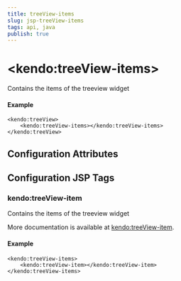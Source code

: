 ```yaml
---
title: treeView-items
slug: jsp-treeView-items
tags: api, java
publish: true
---
```


# \<kendo:treeView-items\>

Contains the items of the treeview widget

#### Example
    <kendo:treeView>
        <kendo:treeView-items></kendo:treeView-items>
    </kendo:treeView>

## Configuration Attributes


##  Configuration JSP Tags

### kendo:treeView-item

Contains the items of the treeview widget

More documentation is available at [kendo:treeView-item](/kendo-ui/api/wrappers/jsp/treeview/item).

#### Example

    <kendo:treeView-items>
        <kendo:treeView-item></kendo:treeView-item>
    </kendo:treeView-items>

